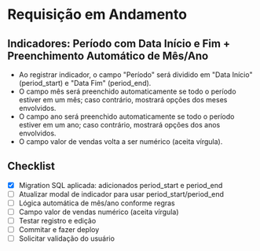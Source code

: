 # Requisição em Andamento

## Indicadores: Período com Data Início e Fim + Preenchimento Automático de Mês/Ano
- Ao registrar indicador, o campo "Período" será dividido em "Data Início" (period_start) e "Data Fim" (period_end).
- O campo mês será preenchido automaticamente se todo o período estiver em um mês; caso contrário, mostrará opções dos meses envolvidos.
- O campo ano será preenchido automaticamente se todo o período estiver em um ano; caso contrário, mostrará opções dos anos envolvidos.
- O campo valor de vendas volta a ser numérico (aceita vírgula).

## Checklist
- [x] Migration SQL aplicada: adicionados period_start e period_end
- [ ] Atualizar modal de indicador para usar period_start/period_end
- [ ] Lógica automática de mês/ano conforme regras
- [ ] Campo valor de vendas numérico (aceita vírgula)
- [ ] Testar registro e edição
- [ ] Commitar e fazer deploy
- [ ] Solicitar validação do usuário 